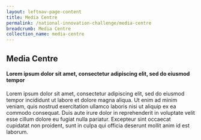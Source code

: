 ```yaml
---
layout: leftnav-page-content
title: Media Centre
permalink: /national-innovation-challenge/media-centre
breadcrumb: Media Centre
collection_name: media-centre
---
```

## **Media Centre** 
#### **Lorem ipsum dolor sit amet, consectetur adipiscing elit, sed do eiusmod tempor**



Lorem ipsum dolor sit amet, consectetur adipiscing elit, sed do eiusmod tempor incididunt ut labore et dolore magna aliqua. Ut enim ad minim veniam, quis nostrud exercitation ullamco laboris nisi ut aliquip ex ea commodo consequat. Duis aute irure dolor in reprehenderit in voluptate velit esse cillum dolore eu fugiat nulla pariatur. Excepteur sint occaecat cupidatat non proident, sunt in culpa qui officia deserunt mollit anim id est laborum.
